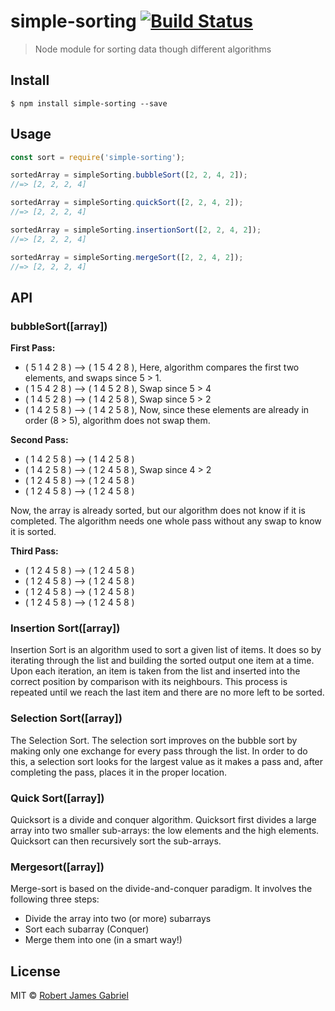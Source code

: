 # simple-sorting [![Build Status](https://travis-ci.org/robertjgabriel/simple-sorting.svg?branch=master)](https://travis-ci.org/robertjgabriel/simple-sorting)

> Node module for sorting data though different algorithms


## Install

```
$ npm install simple-sorting --save
```


## Usage

```js
const sort = require('simple-sorting');

sortedArray = simpleSorting.bubbleSort([2, 2, 4, 2]);
//=> [2, 2, 2, 4]

sortedArray = simpleSorting.quickSort([2, 2, 4, 2]);
//=> [2, 2, 2, 4]

sortedArray = simpleSorting.insertionSort([2, 2, 4, 2]);
//=> [2, 2, 2, 4]

sortedArray = simpleSorting.mergeSort([2, 2, 4, 2]);
//=> [2, 2, 2, 4]
```

## API

### bubbleSort([array])

**First Pass:**

- ( 5 1 4 2 8 ) –> ( 1 5 4 2 8 ), Here, algorithm compares the first two elements, and swaps since 5 > 1.
- ( 1 5 4 2 8 ) –>  ( 1 4 5 2 8 ), Swap since 5 > 4
- ( 1 4 5 2 8 ) –>  ( 1 4 2 5 8 ), Swap since 5 > 2
- ( 1 4 2 5 8 ) –> ( 1 4 2 5 8 ), Now, since these elements are already in order (8 > 5), algorithm does not swap them.

**Second Pass:**

- ( 1 4 2 5 8 ) –> ( 1 4 2 5 8 )
- ( 1 4 2 5 8 ) –> ( 1 2 4 5 8 ), Swap since 4 > 2
- ( 1 2 4 5 8 ) –> ( 1 2 4 5 8 )
- ( 1 2 4 5 8 ) –>  ( 1 2 4 5 8 )

Now, the array is already sorted, but our algorithm does not know if it is completed. The algorithm needs one whole pass without any swap to know it is sorted.

**Third Pass:**

- ( 1 2 4 5 8 ) –> ( 1 2 4 5 8 )
- ( 1 2 4 5 8 ) –> ( 1 2 4 5 8 )
- ( 1 2 4 5 8 ) –> ( 1 2 4 5 8 )
- ( 1 2 4 5 8 ) –> ( 1 2 4 5 8 )

### Insertion Sort([array])

Insertion Sort is an algorithm used to sort a given list of items. It does so by iterating through the list and building the sorted output one item at a time. Upon each iteration, an item is taken from the list and inserted into the correct position by comparison with its neighbours. This process is repeated until we reach the last item and there are no more left to be sorted.

### Selection Sort([array])

The Selection Sort. The selection sort improves on the bubble sort by making only one exchange for every pass through the list. In order to do this, a selection sort looks for the largest value as it makes a pass and, after completing the pass, places it in the proper location.

### Quick Sort([array])

Quicksort is a divide and conquer algorithm. Quicksort first divides a large array into two smaller sub-arrays: the low elements and the high elements. Quicksort can then recursively sort the sub-arrays.

### Mergesort([array])

Merge-sort is based on the divide-and-conquer paradigm. It involves the following three steps:

- Divide the array into two (or more) subarrays
- Sort each subarray (Conquer)
- Merge them into one (in a smart way!)

## License

MIT © [Robert James Gabriel](https://robertgabriel.ninja)
